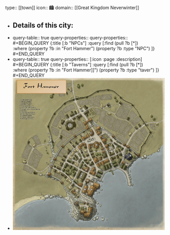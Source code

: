 type:: [[town]]
icon:: 🏙️
domain:: [[Great Kingdom Neverwinter]]

- Details of this city:
	-
- query-table:: true
  query-properties:: 
  query-properties::
  #+BEGIN_QUERY
   {:title [:b "NPCs"]
   :query [:find (pull ?b [*])   
   :where
  (property ?b :in "Fort Hammer")
  (property ?b :type "NPC")
   ]}
  #+END_QUERY
- query-table:: true
  query-properties:: [:icon :page :description]
  #+BEGIN_QUERY
   {:title [:b "Taverns"]
   :query [:find (pull ?b [*])   
   :where
  (property ?b :in "Fort Hammer]]")
  (property ?b :type "taver")
   ]}
  #+END_QUERY
- ![Fort Hammer2.jpg](../assets/Fort_Hammer2_1728035976375_0.jpg)